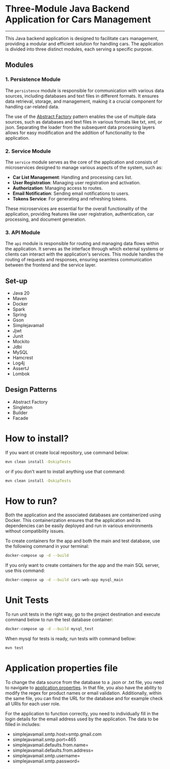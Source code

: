 # Three-Module Java Backend Application for Cars Management

____________________________________________________________________________________________________________________________
This Java backend application is designed to facilitate cars management, providing a modular and efficient solution for handling cars. The application is divided into three distinct modules, each serving a specific purpose.

## Modules

### 1. Persistence Module

The `persistence` module is responsible for communication with various data sources, including databases and text files in different formats. It ensures data retrieval, storage, and management, making it a crucial component for handling car-related data.

The use of the [Abstract Factory](persistence/src/main/java/com/app/data) pattern enables the use of multiple data sources, such as databases and text files in various formats like txt, xml, or json. Separating the loader from the subsequent data processing layers allows for easy modification and the addition of functionality to the application.

### 2. Service Module
The `service` module serves as the core of the application and consists of microservices designed to manage various aspects of the system, such as:

- **Car List Management**: Handling and processing cars list.
- **User Registration**: Managing user registration and activation.
- **Authorization**: Managing access to routes.
- **Email Notification**: Sending email notifications to users.
- **Tokens Service**: For generating and refreshing tokens.

These microservices are essential for the overall functionality of the application, providing features like user registration, authentication, car processing, and document generation.

### 3. API Module
The `api` module is responsible for routing and managing data flows within the application. It serves as the interface through which external systems or clients can interact with the application's services. This module handles the routing of requests and responses, ensuring seamless communication between the frontend and the service layer.


## Set-up

* Java 20
* Maven
* Docker
* Spark
* Spring
* Gson
* Simplejavamail
* Jjwt
* Junit
* Mockito
* Jdbi
* MySQL
* Hamcrest
* Log4j
* AssertJ
* Lombok

## Design Patterns
* Abstract Factory
* Singleton
* Builder
* Facade

# How to install?
If you want ot create local repository, use command below:
```bash
mvn clean install -DskipTests
```
or if you don't want to install anything use that command:
```bash
mvn clean install -DskipTests
```


# How to run?
Both the application and the associated databases are containerized using Docker.
This containerization ensures that the application and its dependencies can be easily deployed and run in various environments without compatibility issues.



To create containers for the app and both the main and test database, use the following command in your terminal:
```bash
docker-compose up -d --build
```
If you only want to create containers for the app and the main SQL server, use this command:
```bash
docker-compose up -d --build cars-web-app mysql_main
```

# Unit Tests
To run unit tests in the right way, go to the project destination and execute command below to run the test database container:
```bash
docker-compose up -d --build mysql_test
```
When mysql for tests is ready, run tests with command bellow:
```bash
mvn test
```

# Application properties file

To change the data source from the database to a .json or .txt file, you need to navigate to 
[application.properties](api/src/main/resources/application.properties). In that file, 
you also have the ability to modify the regex for product names or email validation. 
Additionally, within the same file, you can find the URL for the database and for example check all URIs for each user role.

For the application to function correctly, you need to individually fill in the login details for the email address used by the application. The data to be filled in includes:
- simplejavamail.smtp.host=smtp.gmail.com
- simplejavamail.smtp.port=465
- simplejavamail.defaults.from.name=
- simplejavamail.defaults.from.address=
- simplejavamail.smtp.username=
- simplejavamail.smtp.password=